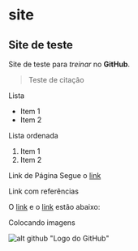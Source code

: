 # site

## Site de teste

Site de teste para _treinar_ no **GitHub**.

> Teste de citação

Lista
* Item 1
* Item 2

Lista ordenada
1. Item 1
2. Item 2

Link de Página
 Segue o [link](https://www.google.com)
 
 Link com referências
 
 O [link][1] e o [link][2] estão abaixo:
 
 [1]: http://g1.com "Site do G1"
 [2]: http://r7.com "Site do R7"
 
 Colocando imagens
 
 ![alt github](https://www.google.com.br/search?q=wallpaper+github&espv=2&biw=1158&bih=929&tbm=isch&imgil=mTwRwCLQ4bRKmM%253A%253Bo9O3AWMQdDkC-M%253Bhttps%25253A%25252F%25252Fenterprise.github.com%25252Faws&source=iu&pf=m&fir=mTwRwCLQ4bRKmM%253A%252Co9O3AWMQdDkC-M%252C_&usg=__HNFy3LRfAnei_uxMWJt0WqjZlZY%3D&ved=0ahUKEwjlo4CN4OTPAhWElZAKHX7CAEcQyjcIMQ&ei=uEoGWOXnB4SrwgT-hIO4BA#imgrc=mTwRwCLQ4bRKmM%3A) "Logo do GitHub"

